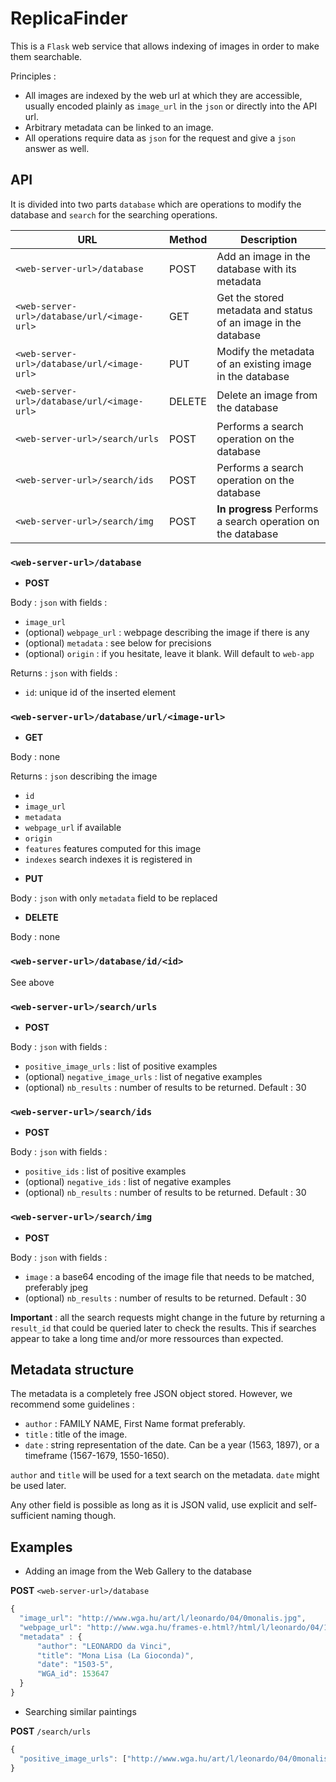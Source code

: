 # ReplicaFinder

This is a `Flask` web service that allows indexing of images in order to make them searchable.

Principles :

* All images are indexed by the web url at which they are accessible, usually encoded plainly as `image_url` in the `json`
or directly into the API url.
* Arbitrary metadata can be linked to an image.
* All operations require data as `json` for the request and give a `json` answer as well.

## API

It is divided into two parts `database` which are operations to modify the database and `search` for the searching operations.


| URL         	                            | Method 	| Description                                              	|
|------------------------------------------ |--------	|----------------------------------------------------------	|
| `<web-server-url>/database` 	            | POST   	| Add an image in the database with its metadata           	|
| `<web-server-url>/database/url/<image-url>` 	| GET    	| Get the stored metadata and status of an image in the database      	|
| `<web-server-url>/database/url/<image-url>` 	| PUT    	| Modify the metadata of an existing image in the database 	|
| `<web-server-url>/database/url/<image-url>` 	| DELETE 	| Delete an image from the database                        	|
| `<web-server-url>/search/urls`   	        | POST    	| Performs a search operation on the database              	|
| `<web-server-url>/search/ids`   	        | POST    	| Performs a search operation on the database              	|
| `<web-server-url>/search/img`   	        | POST    	| **In progress** Performs a search operation on the database |


### `<web-server-url>/database`

* **POST**

Body : `json` with fields :

- `image_url`
- (optional) `webpage_url` : webpage describing the image if there is any
- (optional) `metadata` : see below for precisions
- (optional) `origin` : if you hesitate, leave it blank. Will default to `web-app`

Returns : `json` with fields :

- `id`: unique id of the inserted element

### `<web-server-url>/database/url/<image-url>`

* **GET** 

Body : none

Returns : `json` describing the image 

- `id`
- `image_url`
- `metadata`
- `webpage_url` if available
- `origin`
- `features` features computed for this image
- `indexes` search indexes it is registered in

* **PUT**

Body : `json` with only `metadata` field to be replaced

* **DELETE** 

Body : none


### `<web-server-url>/database/id/<id>`

See above


### `<web-server-url>/search/urls`

* **POST**

Body : `json` with fields :

- `positive_image_urls` : list of positive examples
- (optional) `negative_image_urls` : list of negative examples
- (optional) `nb_results` : number of results to be returned. Default : 30

### `<web-server-url>/search/ids`

* **POST**

Body : `json` with fields :

- `positive_ids` : list of positive examples
- (optional) `negative_ids` : list of negative examples
- (optional) `nb_results` : number of results to be returned. Default : 30
    
### `<web-server-url>/search/img`

* **POST**

Body : `json` with fields :

- `image` : a base64 encoding of the image file that needs to be matched, preferably jpeg
- (optional) `nb_results` : number of results to be returned. Default : 30
    
**Important** : all the search requests might change in the future by returning a `result_id` that could be queried
later to check the results. This if searches appear to take a long time and/or more ressources than expected.

## Metadata structure

The metadata is a completely free JSON object stored. However, we recommend some guidelines :

* `author` : FAMILY NAME, First Name format preferably.
* `title` : title of the image.
* `date` : string representation of the date. Can be a year (1563, 1897), or a timeframe (1567-1679, 1550-1650).

`author` and `title` will be used for a text search on the metadata. `date` might be used later.

Any other field is possible as long as it is JSON valid, use explicit and self-sufficient naming though. 

## Examples

* Adding an image from the Web Gallery to the database 

**POST** `<web-server-url>/database`

```javascript
{
  "image_url": "http://www.wga.hu/art/l/leonardo/04/0monalis.jpg",
  "webpage_url": "http://www.wga.hu/frames-e.html?/html/l/leonardo/04/1monali.html",
  "metadata" : {
      "author": "LEONARDO da Vinci",
      "title": "Mona Lisa (La Gioconda)",
      "date": "1503-5",
      "WGA_id": 153647
  }
}
```

* Searching similar paintings

**POST** `/search/urls`

```javascript
{
  "positive_image_urls": ["http://www.wga.hu/art/l/leonardo/04/0monalis.jpg"]
}
```
